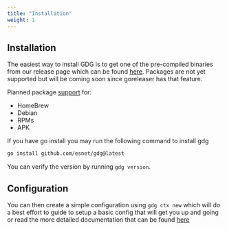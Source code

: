 ```yaml
---
title: "Installation"
weight: 1
---
```

## Installation

The easiest way to install GDG is to get one of the pre-compiled binaries from our release page which can be found [here](https://github.com/esnet/gdg/releases).  Packages are not yet supported but will be coming soon since goreleaser has that feature.

Planned package [support](https://github.com/esnet/gdg/issues/89) for:
  - HomeBrew
  - Debian
  - RPMs
  - APK

If you have go install you may run the following command to install gdg

```sh 
go install github.com/esnet/gdg@latest
```

You can verify the version by running `gdg version`.

## Configuration

You can then create a simple configuration using `gdg ctx new` which will do a best effort to guide to setup a basic config that will get you up and going or read the more detailed documentation that can be found [here](/gdg/docs/configuration/)



